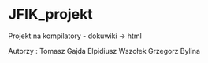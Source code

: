 JFIK_projekt
============

Projekt na kompilatory - dokuwiki -> html

Autorzy :
Tomasz Gajda
Elpidiusz Wszołek
Grzegorz Bylina
